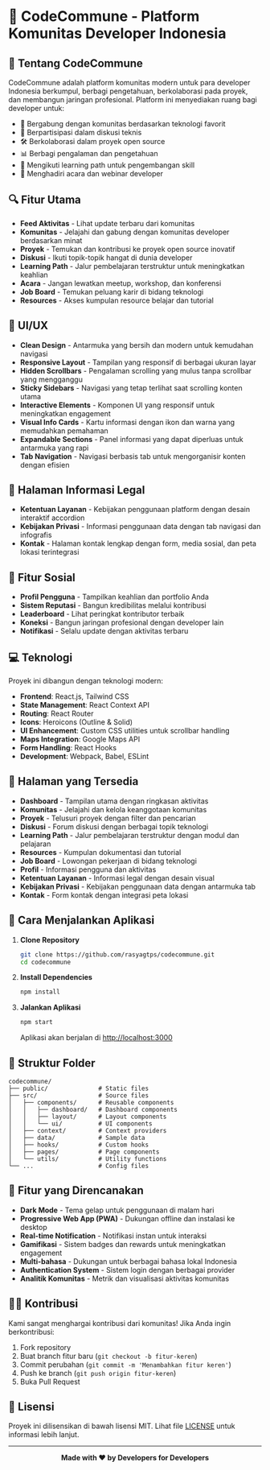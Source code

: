 # 🚀 CodeCommune - Platform Komunitas Developer Indonesia
## 🌟 Tentang CodeCommune

CodeCommune adalah platform komunitas modern untuk para developer Indonesia berkumpul, berbagi pengetahuan, berkolaborasi pada proyek, dan membangun jaringan profesional. Platform ini menyediakan ruang bagi developer untuk:

- 👥 Bergabung dengan komunitas berdasarkan teknologi favorit
- 💬 Berpartisipasi dalam diskusi teknis
- 🛠️ Berkolaborasi dalam proyek open source
- 📊 Berbagi pengalaman dan pengetahuan
- 🎯 Mengikuti learning path untuk pengembangan skill
- 📅 Menghadiri acara dan webinar developer

## 🔍 Fitur Utama

- **Feed Aktivitas** - Lihat update terbaru dari komunitas
- **Komunitas** - Jelajahi dan gabung dengan komunitas developer berdasarkan minat
- **Proyek** - Temukan dan kontribusi ke proyek open source inovatif
- **Diskusi** - Ikuti topik-topik hangat di dunia developer
- **Learning Path** - Jalur pembelajaran terstruktur untuk meningkatkan keahlian
- **Acara** - Jangan lewatkan meetup, workshop, dan konferensi
- **Job Board** - Temukan peluang karir di bidang teknologi
- **Resources** - Akses kumpulan resource belajar dan tutorial

## 🎨 UI/UX

- **Clean Design** - Antarmuka yang bersih dan modern untuk kemudahan navigasi
- **Responsive Layout** - Tampilan yang responsif di berbagai ukuran layar
- **Hidden Scrollbars** - Pengalaman scrolling yang mulus tanpa scrollbar yang mengganggu
- **Sticky Sidebars** - Navigasi yang tetap terlihat saat scrolling konten utama
- **Interactive Elements** - Komponen UI yang responsif untuk meningkatkan engagement
- **Visual Info Cards** - Kartu informasi dengan ikon dan warna yang memudahkan pemahaman
- **Expandable Sections** - Panel informasi yang dapat diperluas untuk antarmuka yang rapi
- **Tab Navigation** - Navigasi berbasis tab untuk mengorganisir konten dengan efisien

## 📝 Halaman Informasi Legal

- **Ketentuan Layanan** - Kebijakan penggunaan platform dengan desain interaktif accordion
- **Kebijakan Privasi** - Informasi penggunaan data dengan tab navigasi dan infografis
- **Kontak** - Halaman kontak lengkap dengan form, media sosial, dan peta lokasi terintegrasi

## 📱 Fitur Sosial

- **Profil Pengguna** - Tampilkan keahlian dan portfolio Anda
- **Sistem Reputasi** - Bangun kredibilitas melalui kontribusi
- **Leaderboard** - Lihat peringkat kontributor terbaik
- **Koneksi** - Bangun jaringan profesional dengan developer lain
- **Notifikasi** - Selalu update dengan aktivitas terbaru

## 💻 Teknologi

Proyek ini dibangun dengan teknologi modern:

- **Frontend**: React.js, Tailwind CSS
- **State Management**: React Context API
- **Routing**: React Router
- **Icons**: Heroicons (Outline & Solid)
- **UI Enhancement**: Custom CSS utilities untuk scrollbar handling
- **Maps Integration**: Google Maps API
- **Form Handling**: React Hooks
- **Development**: Webpack, Babel, ESLint

## 🌟 Halaman yang Tersedia

- **Dashboard** - Tampilan utama dengan ringkasan aktivitas
- **Komunitas** - Jelajahi dan kelola keanggotaan komunitas
- **Proyek** - Telusuri proyek dengan filter dan pencarian
- **Diskusi** - Forum diskusi dengan berbagai topik teknologi
- **Learning Path** - Jalur pembelajaran terstruktur dengan modul dan pelajaran
- **Resources** - Kumpulan dokumentasi dan tutorial
- **Job Board** - Lowongan pekerjaan di bidang teknologi
- **Profil** - Informasi pengguna dan aktivitas
- **Ketentuan Layanan** - Informasi legal dengan desain visual
- **Kebijakan Privasi** - Kebijakan penggunaan data dengan antarmuka tab
- **Kontak** - Form kontak dengan integrasi peta lokasi

## 🚀 Cara Menjalankan Aplikasi

1. **Clone Repository**
   ```bash
   git clone https://github.com/rasyagtps/codecommune.git
   cd codecommune
   ```

2. **Install Dependencies**
   ```bash
   npm install
   ```

3. **Jalankan Aplikasi**
   ```bash
   npm start
   ```
   Aplikasi akan berjalan di [http://localhost:3000](http://localhost:3000)

## 📂 Struktur Folder

```
codecommune/
├── public/              # Static files
├── src/                 # Source files
│   ├── components/      # Reusable components
│   │   ├── dashboard/   # Dashboard components
│   │   ├── layout/      # Layout components
│   │   └── ui/          # UI components
│   ├── context/         # Context providers
│   ├── data/            # Sample data
│   ├── hooks/           # Custom hooks
│   ├── pages/           # Page components
│   └── utils/           # Utility functions
└── ...                  # Config files
```

## 🎯 Fitur yang Direncanakan

- **Dark Mode** - Tema gelap untuk penggunaan di malam hari
- **Progressive Web App (PWA)** - Dukungan offline dan instalasi ke desktop
- **Real-time Notification** - Notifikasi instan untuk interaksi
- **Gamifikasi** - Sistem badges dan rewards untuk meningkatkan engagement
- **Multi-bahasa** - Dukungan untuk berbagai bahasa lokal Indonesia
- **Authentication System** - Sistem login dengan berbagai provider
- **Analitik Komunitas** - Metrik dan visualisasi aktivitas komunitas

## 👨‍💻 Kontribusi

Kami sangat menghargai kontribusi dari komunitas! Jika Anda ingin berkontribusi:

1. Fork repository
2. Buat branch fitur baru (`git checkout -b fitur-keren`)
3. Commit perubahan (`git commit -m 'Menambahkan fitur keren'`)
4. Push ke branch (`git push origin fitur-keren`)
5. Buka Pull Request

## 📝 Lisensi

Proyek ini dilisensikan di bawah lisensi MIT. Lihat file [LICENSE](LICENSE) untuk informasi lebih lanjut.

---

<p align="center">
  <b>Made with ❤️ by Developers for Developers</b>
</p>
